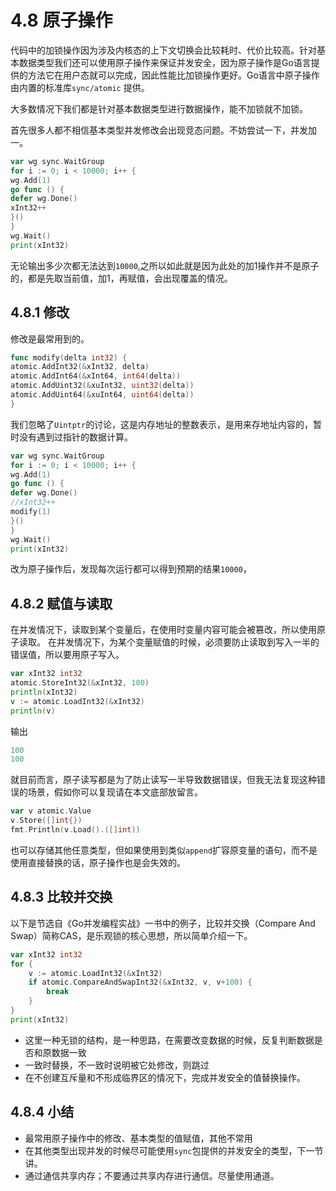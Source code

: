 # 4.8 原子操作

代码中的加锁操作因为涉及内核态的上下文切换会比较耗时、代价比较高。针对基本数据类型我们还可以使用原子操作来保证并发安全，因为原子操作是Go语言提供的方法它在用户态就可以完成，因此性能比加锁操作更好。Go语言中原子操作由内置的标准库`sync/atomic`
提供。

大多数情况下我们都是针对基本数据类型进行数据操作，能不加锁就不加锁。

首先很多人都不相信基本类型并发修改会出现竞态问题。不妨尝试一下，并发加一。

```go
var wg sync.WaitGroup
for i := 0; i < 10000; i++ {
wg.Add(1)
go func () {
defer wg.Done()
xInt32++
}()
}
wg.Wait()
print(xInt32)
```

无论输出多少次都无法达到`10000`,之所以如此就是因为此处的加1操作并不是原子的，都是先取当前值，加1，再赋值，会出现覆盖的情况。

## 4.8.1 修改

修改是最常用到的。

```go
func modify(delta int32) {
atomic.AddInt32(&xInt32, delta)
atomic.AddInt64(&xInt64, int64(delta))
atomic.AddUint32(&xuInt32, uint32(delta))
atomic.AddUint64(&xuInt64, uint64(delta))
}
```

我们忽略了`Uintptr`的讨论，这是内存地址的整数表示，是用来存地址内容的，暂时没有遇到过指针的数据计算。

```go
var wg sync.WaitGroup
for i := 0; i < 10000; i++ {
wg.Add(1)
go func () {
defer wg.Done()
//xInt32++
modify(1)
}()
}
wg.Wait()
print(xInt32)
```

改为原子操作后，发现每次运行都可以得到预期的结果`10000`，

## 4.8.2 赋值与读取

在并发情况下，读取到某个变量后，在使用时变量内容可能会被篡改，所以使用原子读取。
在并发情况下，为某个变量赋值的时候，必须要防止读取到写入一半的错误值，所以要用原子写入。

```go
var xInt32 int32
atomic.StoreInt32(&xInt32, 100)
println(xInt32)
v := atomic.LoadInt32(&xInt32)
println(v)
```

输出

```go
100
100
```

就目前而言，原子读写都是为了防止读写一半导致数据错误，但我无法复现这种错误的场景，假如你可以复现请在本文底部放留言。

```go
var v atomic.Value
v.Store([]int{})
fmt.Println(v.Load().([]int))
```

也可以存储其他任意类型，但如果使用到类似`append`扩容原变量的语句，而不是使用直接替换的话，原子操作也是会失效的。

## 4.8.3 比较并交换

以下是节选自《Go并发编程实战》一书中的例子，比较并交换（Compare And Swap）简称CAS，是乐观锁的核心思想，所以简单介绍一下。

```go
var xInt32 int32
for {
    v := atomic.LoadInt32(&xInt32)
    if atomic.CompareAndSwapInt32(&xInt32, v, v+100) {
        break
    }
}
print(xInt32)
```

* 这里一种无锁的结构，是一种思路，在需要改变数据的时候，反复判断数据是否和原数据一致
* 一致时替换，不一致时说明被它处修改，则跳过
* 在不创建互斥量和不形成临界区的情况下，完成并发安全的值替换操作。


## 4.8.4 小结

* 最常用原子操作中的修改、基本类型的值赋值，其他不常用
* 在其他类型出现并发的时候尽可能使用`sync`包提供的并发安全的类型，下一节讲。
* 通过通信共享内存；不要通过共享内存进行通信。尽量使用通道。

